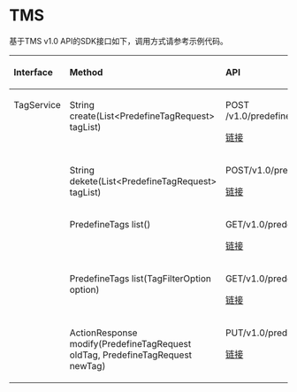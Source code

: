 # TMS<a name="sdk_11_0026"></a>

基于TMS v1.0 API的SDK接口如下，调用方式请参考示例代码。

<a name="table8484916201010"></a>
<table><thead align="left"><tr id="row157021316171019"><th class="cellrowborder" valign="top" width="26.14261426142614%" id="mcps1.1.4.1.1"><p id="p157026162107"><a name="p157026162107"></a><a name="p157026162107"></a>Interface</p>
</th>
<th class="cellrowborder" valign="top" width="38.89388938893889%" id="mcps1.1.4.1.2"><p id="p370211618107"><a name="p370211618107"></a><a name="p370211618107"></a>Method</p>
</th>
<th class="cellrowborder" valign="top" width="34.96349634963496%" id="mcps1.1.4.1.3"><p id="p1670231681013"><a name="p1670231681013"></a><a name="p1670231681013"></a>API</p>
</th>
</tr>
</thead>
<tbody><tr id="row970281614107"><td class="cellrowborder" rowspan="5" valign="top" width="26.14261426142614%" headers="mcps1.1.4.1.1 "><p id="p27531024204112"><a name="p27531024204112"></a><a name="p27531024204112"></a>TagService</p>
</td>
<td class="cellrowborder" valign="top" width="38.89388938893889%" headers="mcps1.1.4.1.2 "><p id="p1637371218419"><a name="p1637371218419"></a><a name="p1637371218419"></a>String create(List&lt;PredefineTagRequest&gt; tagList)</p>
</td>
<td class="cellrowborder" valign="top" width="34.96349634963496%" headers="mcps1.1.4.1.3 "><p id="p2373121214118"><a name="p2373121214118"></a><a name="p2373121214118"></a>POST /v1.0/predefine_tags/action</p>
<p id="p749083113619"><a name="p749083113619"></a><a name="p749083113619"></a><a href="https://support.huaweicloud.com/api-tms/zh-cn_topic_0056765935.html" target="_blank" rel="noopener noreferrer">链接</a></p>
</td>
</tr>
<tr id="row11702121671016"><td class="cellrowborder" valign="top" headers="mcps1.1.4.1.1 "><p id="p10373612144110"><a name="p10373612144110"></a><a name="p10373612144110"></a>String dekete(List&lt;PredefineTagRequest&gt; tagList)</p>
</td>
<td class="cellrowborder" valign="top" headers="mcps1.1.4.1.2 "><p id="p183738124418"><a name="p183738124418"></a><a name="p183738124418"></a>POST/v1.0/predefine_tags/action</p>
<p id="p732212391611"><a name="p732212391611"></a><a name="p732212391611"></a><a href="https://support.huaweicloud.com/api-tms/zh-cn_topic_0056765935.html" target="_blank" rel="noopener noreferrer">链接</a></p>
</td>
</tr>
<tr id="row370341612101"><td class="cellrowborder" valign="top" headers="mcps1.1.4.1.1 "><p id="p83741312124113"><a name="p83741312124113"></a><a name="p83741312124113"></a>PredefineTags list()</p>
</td>
<td class="cellrowborder" valign="top" headers="mcps1.1.4.1.2 "><p id="p3374161234113"><a name="p3374161234113"></a><a name="p3374161234113"></a>GET/v1.0/predefine_tags</p>
<p id="p8669456611"><a name="p8669456611"></a><a name="p8669456611"></a><a href="https://support.huaweicloud.com/api-tms/zh-cn_topic_0056765936.html" target="_blank" rel="noopener noreferrer">链接</a></p>
</td>
</tr>
<tr id="row19703716191017"><td class="cellrowborder" valign="top" headers="mcps1.1.4.1.1 "><p id="p837441217414"><a name="p837441217414"></a><a name="p837441217414"></a>PredefineTags list(TagFilterOption option)</p>
</td>
<td class="cellrowborder" valign="top" headers="mcps1.1.4.1.2 "><p id="p13741120411"><a name="p13741120411"></a><a name="p13741120411"></a>GET/v1.0/predefine_tags</p>
<p id="p61444501761"><a name="p61444501761"></a><a name="p61444501761"></a><a href="https://support.huaweicloud.com/api-tms/zh-cn_topic_0056765936.html" target="_blank" rel="noopener noreferrer">链接</a></p>
</td>
</tr>
<tr id="row1070320164101"><td class="cellrowborder" valign="top" headers="mcps1.1.4.1.1 "><p id="p53742125419"><a name="p53742125419"></a><a name="p53742125419"></a>ActionResponse modify(PredefineTagRequest oldTag, PredefineTagRequest newTag)</p>
</td>
<td class="cellrowborder" valign="top" headers="mcps1.1.4.1.2 "><p id="p1837431244112"><a name="p1837431244112"></a><a name="p1837431244112"></a>PUT/v1.0/predefine_tags</p>
<p id="p91213572611"><a name="p91213572611"></a><a name="p91213572611"></a><a href="https://support.huaweicloud.com/api-tms/zh-cn_topic_0060929630.html" target="_blank" rel="noopener noreferrer">链接</a></p>
</td>
</tr>
</tbody>
</table>


